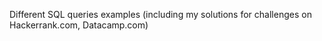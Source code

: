 Different SQL queries examples 
(including my solutions for challenges on Hackerrank.com, Datacamp.com) 
